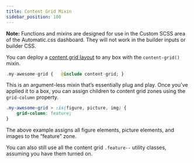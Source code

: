 ```yaml
---
title: Content Grid Mixin
sidebar_position: 100
---
```


**Note:** Functions and mixins are designed for use in the Custom SCSS area of the Automatic.css dashboard. They will not work in the builder inputs or builder CSS.

You can deploy a [content grid layout](https://automaticcss.com/docs/content-grid/) to any box with the `content-grid()` mixin.

```PHP
.my-awesome-grid {   @include content-grid; }
```

This is an argument-less mixin that’s essentially plug and play. Once you’ve applied it to a box, you can assign children to content grid zones using the `grid-column` property.

```CSS
.my-awesome-grid > :is(figure, picture, img) {
    grid-column: feature;
}
```

The above example assigns all figure elements, picture elements, and images to the “feature” zone.

You can also still use all the content grid `.feature--` utility classes, assuming you have them turned on.
